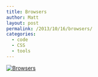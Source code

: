 ```yaml
---
title: Browsers
author: Matt
layout: post
permalink: /2013/10/16/browsers/
categories:
  - code
  - CSS
  - tools
---
```

<p class="attachement"><a href="http://blog.ekynoxe.com/wp-content/uploads/2013/10/browsers.jpeg" rel="lightbox[6371]"><img title="browsers" src="http://blog.ekynoxe.com/wp-content/uploads/2013/10/browsers.jpeg" alt="Browsers" /></a></p>
